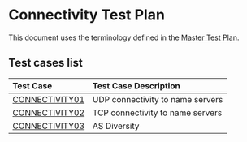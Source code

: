 # Connectivity Test Plan

This document uses the terminology defined in the [Master Test Plan].


[Master Test Plan]:             ../MasterTestPlan.md
[Test Case README]:             ../README.md

<!-- Content until EOF generated by script updateTestPlanReadme.pl from Zonemaster/Zonemaster utils directory -->

## Test cases list

|Test Case |Test Case Description|
|:---------|:--------------------|
|[CONNECTIVITY01](connectivity01.md)|UDP connectivity to name servers|
|[CONNECTIVITY02](connectivity02.md)|TCP connectivity to name servers|
|[CONNECTIVITY03](connectivity03.md)|AS Diversity|
